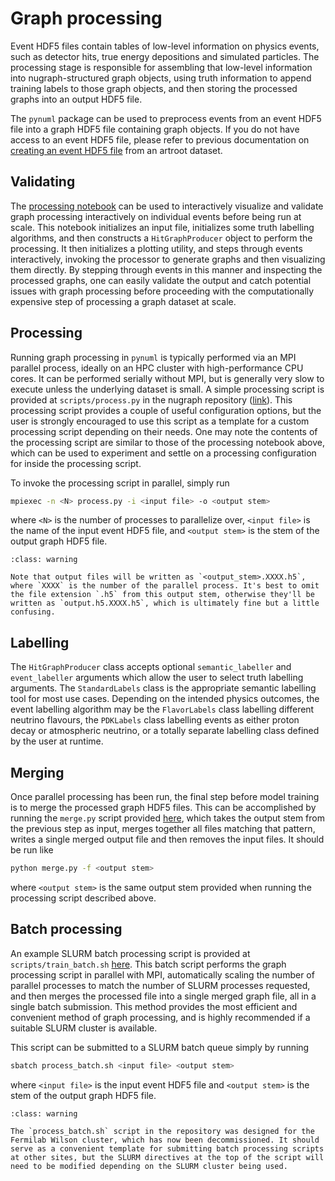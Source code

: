 # Graph processing

Event HDF5 files contain tables of low-level information on physics events, such as detector hits, true energy depositions and simulated particles. The processing stage is responsible for assembling that low-level information into nugraph-structured graph objects, using truth information to append training labels to those graph objects, and then storing the processed graphs into an output HDF5 file.

The `pynuml` package can be used to preprocess events from an event HDF5 file into a graph HDF5 file containing graph objects. If you do not have access to an event HDF5 file, please refer to previous documentation on [creating an event HDF5 file](create-hdf5) from an artroot dataset.

## Validating

The [processing notebook](https://github.com/nugraph/nugraph/blob/main/notebooks/process.ipynb) can be used to interactively visualize and validate graph processing interactively on individual events before being run at scale. This notebook initializes an input file, initializes some truth labelling algorithms, and then constructs a `HitGraphProducer` object to perform the processing. It then initializes a plotting utility, and steps through events interactively, invoking the processor to generate graphs and then visualizing them directly. By stepping through events in this manner and inspecting the processed graphs, one can easily validate the output and catch potential issues with graph processing before proceeding with the computationally expensive step of processing a graph dataset at scale.

## Processing

Running graph processing in `pynuml` is typically performed via an MPI parallel process, ideally on an HPC cluster with high-performance CPU cores. It can be performed serially without MPI, but is generally very slow to execute unless the underlying dataset is small. A simple processing script is provided at `scripts/process.py` in the nugraph repository ([link](https://github.com/nugraph/nugraph/blob/main/scripts/process.py)). This processing script provides a couple of useful configuration options, but the user is strongly encouraged to use this script as a template for a custom processing script depending on their needs. One may note the contents of the processing script are similar to those of the processing notebook above, which can be used to experiment and settle on a processing configuration for inside the processing script.

To invoke the processing script in parallel, simply run

```bash
mpiexec -n <N> process.py -i <input file> -o <output stem>
```

where `<N>` is the number of processes to parallelize over, `<input file>` is the name of the input event HDF5 file, and `<output stem>` is the stem of the output graph HDF5 file.

```{admonition} Note on output file naming
:class: warning

Note that output files will be written as `<output_stem>.XXXX.h5`, where `XXXX` is the number of the parallel process. It's best to omit the file extension `.h5` from this output stem, otherwise they'll be written as `output.h5.XXXX.h5`, which is ultimately fine but a little confusing.
```

## Labelling

The `HitGraphProducer` class accepts optional `semantic_labeller` and `event_labeller` arguments which allow the user to select truth labelling arguments. The `StandardLabels` class is the appropriate semantic labelling tool for most use cases. Depending on the intended physics outcomes, the event labelling algorithm may be the `FlavorLabels` class labelling different neutrino flavours, the `PDKLabels` class labelling events as either proton decay or atmospheric neutrino, or a totally separate labelling class defined by the user at runtime.

## Merging

Once parallel processing has been run, the final step before model training is to merge the processed graph HDF5 files. This can be accomplished by running the `merge.py` script provided [here](https://github.com/nugraph/nugraph/blob/main/scripts/merge.py), which takes the output stem from the previous step as input, merges together all files matching that pattern, writes a single merged output file and then removes the input files. It should be run like

```bash
python merge.py -f <output stem>
```

where `<output stem>` is the same output stem provided when running the processing script described above.

## Batch processing

An example SLURM batch processing script is provided at `scripts/train_batch.sh` [here](https://github.com/nugraph/nugraph/blob/main/scripts/process_batch.sh). This batch script performs the graph processing script in parallel with MPI, automatically scaling the number of parallel processes to match the number of SLURM processes requested, and then merges the processed file into a single merged graph file, all in a single batch submission. This method provides the most efficient and convenient method of graph processing, and is highly recommended if a suitable SLURM cluster is available.

This script can be submitted to a SLURM batch queue simply by running

```bash
sbatch process_batch.sh <input file> <output stem>
```

where `<input file>` is the input event HDF5 file and `<output stem>` is the stem of the output graph HDF5 file.

```{admonition} Note on batch scripts
:class: warning

The `process_batch.sh` script in the repository was designed for the Fermilab Wilson cluster, which has now been decommissioned. It should serve as a convenient template for submitting batch processing scripts at other sites, but the SLURM directives at the top of the script will need to be modified depending on the SLURM cluster being used.
```
